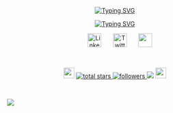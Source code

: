 <p align="center">
  <a href="https://git.io/typing-svg"><img src="https://readme-typing-svg.herokuapp.com?font=Press+Start+2P&size=32&duration=2000&pause=1000&color=1F9FF7&center=true&vCenter=true&repeat=false&width=435&lines=M.+Soban+Amir" alt="Typing SVG" /></a>
</p>

<p align="center">
  <a href="https://git.io/typing-svg"><img src="https://readme-typing-svg.herokuapp.com?font=Press+Start+2P&duration=4000&pause=1000&color=1F9FF7&center=true&vCenter=true&width=435&lines=AI%2FML+Enthusiast;Full+Stack+Developer" alt="Typing SVG" /></a>
</p>




<!-- Social icons section -->
<p align="center">
  &#8287;&#8287;&#8287;&#8287;&#8287;
  <a href="https://www.linkedin.com/in/soban-amir/"><img width="32px" alt="LinkedIn" title="LinkedIn" src="https://readmecodegen.vercel.app/api/social-icon?name=linkedin&color=1F9FF7"/></a>
  &#8287;&#8287;&#8287;&#8287;&#8287;
  <a href="https://x.com/sobzhere"><img width="32px" alt="Twitter" title="Twitter" src="https://readmecodegen.vercel.app/api/social-icon?name=x&color=1F9FF7"/></a>
  &#8287;&#8287;&#8287;&#8287;&#8287;
  <a href="mailto:soban.scf@gmail.com" alt="Email" title="Email"><img width="32px" src="https://readmecodegen.vercel.app/api/social-icon?name=gmail&color=1F9FF7"/></a>
</p>

<br/>

<p align="center">
  <img src="https://cultofthepartyparrot.com/parrots/hd/githubparrot.gif" width="25" height="25"/>

  <a href="https://github.com/sobz-dev?tab=repositories&sort=stargazers">
    <img alt="total stars" title="Total stars on GitHub" src="https://custom-icon-badges.demolab.com/github/stars/sobz-dev?color=1F9FF7&style=for-the-badge&logo=star"/>
  </a>
  <a href="https://github.com/sobz-dev?tab=followers">
    <img alt="followers" title="Follow me on Github" src="https://custom-icon-badges.demolab.com/github/followers/sobz-dev?color=1F9FF7&style=for-the-badge&logo=person-add&label=Follow&logoColor=white"/>
  </a>
  
  <img src="https://komarev.com/ghpvc/?username=sobz-dev&color=1F9FF7&style=for-the-badge&label=Visitors&abbreviated=true"/>

  <img src="https://cultofthepartyparrot.com/parrots/hd/githubparrot.gif" width="25" height="25"/>
  
</p>

<br/>





![](https://hit.yhype.me/github/profile?account_id=62153801)
